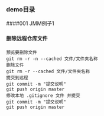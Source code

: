 ### demo目录
####001 JMM例子1

#### 删除远程仓库文件
```
预览要删除文件
git rm -r -n --cached 文件/文件夹名称 
删除文件
git rm -r --cached 文件/文件夹名称
提交到远程
git commit -m "提交说明"
git push origin master
修改本地 .gitignore 文件 并提交
git commit -m "提交说明"
git push origin master
```




